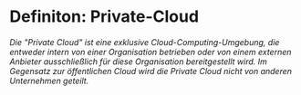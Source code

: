 # Definiton: Private-Cloud
###### Die "Private Cloud" ist eine exklusive Cloud-Computing-Umgebung, die entweder intern von einer Organisation betrieben oder von einem externen Anbieter ausschließlich für diese Organisation bereitgestellt wird. Im Gegensatz zur öffentlichen Cloud wird die Private Cloud nicht von anderen Unternehmen geteilt.